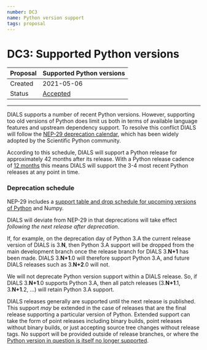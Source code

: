 ```yaml
---
number: DC3
name: Python version support
tags: proposal
---
```


# DC3: Supported Python versions

| Proposal | Supported Python versions                            |
| -------- | ---------------------------------------------------- |
| Created  | 2021-05-06                                           |
| Status   | [Accepted](https://dials.github.io/kb/core/2021-06-03) |

---

DIALS supports a number of recent Python versions. However, supporting too old
versions of Python does limit us both in terms of available language features
and upstream dependency support. To resolve this conflict DIALS will follow the
[NEP-29 deprecation calendar][nep-29], which has been widely adopted by the
Scientific Python community.

According to this schedule, DIALS will support a Python release for
approximately 42 months after its release. With a Python release cadence of
[12 months][pep-602] this means DIALS will support the 3-4 most recent Python
releases at any point in time.

### Deprecation schedule

NEP-29 includes a [support table and drop schedule for upcoming versions of
Python][nep-29-support] and Numpy.

DIALS will deviate from NEP-29 in that deprecations will take effect _following
the next release after deprecation_.

If, for example, on the deprecation day of Python 3.A the current release
version of DIALS is 3.**N**, then Python 3.A support will be dropped from the
main development branch once the release branch for DIALS 3.**N+1** has been
made. DIALS 3.**N+1**.0 will therefore support Python 3.A, and future DIALS
releases such as 3.**N+2**.0 will not.

We will not deprecate Python version support within a DIALS release. So, if
DIALS 3.**N+1**.0 supports Python 3.A, then all patch releases (3.**N+1**.1,
3.**N+1**.2, ...) will retain Python 3.A support.

DIALS releases generally are supported until the next release is published.
This support _may_ be extended in the case of releases that are the final
release supporting a particular version of Python. Extended support can take
the form of point releases including binary builds, point releases without
binary builds, or just accepting source tree changes without release tags. No
support will be provided outside of release branches, or where the [Python
version in question is itself no longer supported][python-endoflife].

[nep-29]: https://numpy.org/neps/nep-0029-deprecation_policy.html
[nep-29-support]: https://numpy.org/neps/nep-0029-deprecation_policy.html#support-table
[pep-602]: https://www.python.org/dev/peps/pep-0602/
[python-endoflife]: https://endoflife.date/python
